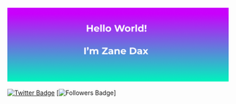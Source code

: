 
![Zane's GitHub Banner](./assets/Github-banner.png)

[![Twitter Badge](https://img.shields.io/badge/Twitter-Profile-informational?style=flat&logo=twitter&logoColor=white&color=1CA2F1)](https://twitter.com/StarTrek_Lt)
[![Followers Badge](/github/followers/PythonCoderUnicornlabel=Follow)]
